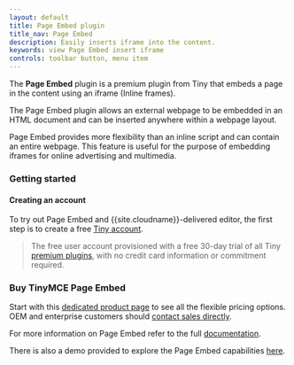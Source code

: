 ```yaml
---
layout: default
title: Page Embed plugin
title_nav: Page Embed
description: Easily inserts iframe into the content.
keywords: view Page Embed insert iframe
controls: toolbar button, menu item
---
```


The **Page Embed** plugin is a premium plugin from Tiny that embeds a page in the content using an iframe (Inline frames).

The Page Embed plugin allows an external webpage to be embedded in an HTML document and can be inserted anywhere within a webpage layout.

Page Embed provides more flexibility than an inline script and can contain an entire webpage. This feature is useful for the purpose of embedding iframes for online advertising and multimedia.

### Getting started

#### Creating an account

To try out Page Embed and {{site.cloudname}}-delivered editor, the first step is to create a free [Tiny account](https://www.tiny.cloud/download/).

> The free user account provisioned with a free 30-day trial of all Tiny [premium plugins](https://apps.tiny.cloud/product-category/tiny-cloud-extensions/), with no credit card information or commitment required.

### Buy TinyMCE Page Embed

Start with this [dedicated product page](https://apps.tiny.cloud/products/page-embed/) to see all the flexible pricing options. OEM and enterprise customers should [contact sales directly](https://www.tiny.cloud/contact/).

For more information on Page Embed refer to the full [documentation]({{site.baseurl}}/plugins/pageembed/).

There is also a demo provided to explore the Page Embed capabilities [here]({{site.baseurl}}/demo/pageembed/).
